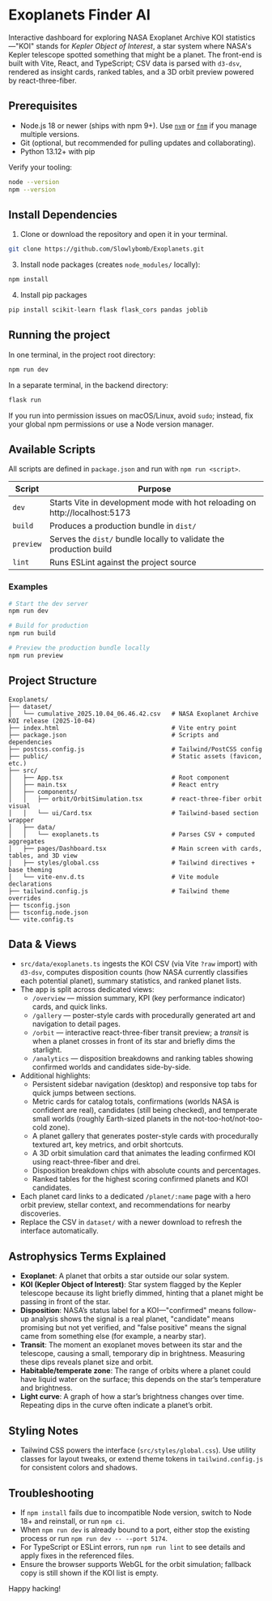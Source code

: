 # Exoplanets Finder AI

Interactive dashboard for exploring NASA Exoplanet Archive KOI statistics—"KOI" stands for *Kepler Object of Interest*, a star system where NASA's Kepler telescope spotted something that might be a planet. The front-end is built with Vite, React, and TypeScript; CSV data is parsed with `d3-dsv`, rendered as insight cards, ranked tables, and a 3D orbit preview powered by react-three-fiber.

## Prerequisites
- Node.js 18 or newer (ships with npm 9+). Use [`nvm`](https://github.com/nvm-sh/nvm) or [`fnm`](https://github.com/Schniz/fnm) if you manage multiple versions.
- Git (optional, but recommended for pulling updates and collaborating).
- Python 13.12+ with pip


Verify your tooling:
```bash
node --version
npm --version
```

## Install Dependencies
1. Clone or download the repository and open it in your terminal.
```bash
git clone https://github.com/Slowlybomb/Exoplanets.git
```
3. Install node packages (creates `node_modules/` locally):
```bash
npm install
```
4. Install pip packages
```bash
pip install scikit-learn flask flask_cors pandas joblib
```

## Running the project
In one terminal, in the project root directory:
```bash
npm run dev
```
In a separate terminal, in the backend directory:
```bash
flask run
```

If you run into permission issues on macOS/Linux, avoid `sudo`; instead, fix your global npm permissions or use a Node version manager.

## Available Scripts
All scripts are defined in `package.json` and run with `npm run <script>`.

| Script | Purpose |
| ------ | ------- |
| `dev` | Starts Vite in development mode with hot reloading on http://localhost:5173 |
| `build` | Produces a production bundle in `dist/` |
| `preview` | Serves the `dist/` bundle locally to validate the production build |
| `lint` | Runs ESLint against the project source |

### Examples
```bash
# Start the dev server
npm run dev

# Build for production
npm run build

# Preview the production bundle locally
npm run preview
```

## Project Structure
```
Exoplanets/
├── dataset/
│   └── cumulative_2025.10.04_06.46.42.csv   # NASA Exoplanet Archive KOI release (2025-10-04)
├── index.html                               # Vite entry point
├── package.json                             # Scripts and dependencies
├── postcss.config.js                        # Tailwind/PostCSS config
├── public/                                  # Static assets (favicon, etc.)
├── src/
│   ├── App.tsx                              # Root component
│   ├── main.tsx                             # React entry
│   ├── components/
│   │   ├── orbit/OrbitSimulation.tsx        # react-three-fiber orbit visual
│   │   └── ui/Card.tsx                      # Tailwind-based section wrapper
│   ├── data/
│   │   └── exoplanets.ts                    # Parses CSV + computed aggregates
│   ├── pages/Dashboard.tsx                  # Main screen with cards, tables, and 3D view
│   ├── styles/global.css                    # Tailwind directives + base theming
│   └── vite-env.d.ts                        # Vite module declarations
├── tailwind.config.js                       # Tailwind theme overrides
├── tsconfig.json
├── tsconfig.node.json
└── vite.config.ts
```

## Data & Views
- `src/data/exoplanets.ts` ingests the KOI CSV (via Vite `?raw` import) with `d3-dsv`, computes disposition counts (how NASA currently classifies each potential planet), summary statistics, and ranked planet lists.
- The app is split across dedicated views:
  - `/overview` — mission summary, KPI (key performance indicator) cards, and quick links.
  - `/gallery` — poster-style cards with procedurally generated art and navigation to detail pages.
  - `/orbit` — interactive react-three-fiber transit preview; a *transit* is when a planet crosses in front of its star and briefly dims the starlight.
  - `/analytics` — disposition breakdowns and ranking tables showing confirmed worlds and candidates side-by-side.
- Additional highlights:
  - Persistent sidebar navigation (desktop) and responsive top tabs for quick jumps between sections.
  - Metric cards for catalog totals, confirmations (worlds NASA is confident are real), candidates (still being checked), and temperate small worlds (roughly Earth-sized planets in the not-too-hot/not-too-cold zone).
  - A planet gallery that generates poster-style cards with procedurally textured art, key metrics, and orbit shortcuts.
  - A 3D orbit simulation card that animates the leading confirmed KOI using react-three-fiber and drei.
  - Disposition breakdown chips with absolute counts and percentages.
  - Ranked tables for the highest scoring confirmed planets and KOI candidates.
- Each planet card links to a dedicated `/planet/:name` page with a hero orbit preview, stellar context, and recommendations for nearby discoveries.
- Replace the CSV in `dataset/` with a newer download to refresh the interface automatically.

## Astrophysics Terms Explained
- **Exoplanet**: A planet that orbits a star outside our solar system.
- **KOI (Kepler Object of Interest)**: Star system flagged by the Kepler telescope because its light briefly dimmed, hinting that a planet might be passing in front of the star.
- **Disposition**: NASA’s status label for a KOI—"confirmed" means follow-up analysis shows the signal is a real planet, "candidate" means promising but not yet verified, and "false positive" means the signal came from something else (for example, a nearby star).
- **Transit**: The moment an exoplanet moves between its star and the telescope, causing a small, temporary dip in brightness. Measuring these dips reveals planet size and orbit.
- **Habitable/temperate zone**: The range of orbits where a planet could have liquid water on the surface; this depends on the star’s temperature and brightness.
- **Light curve**: A graph of how a star’s brightness changes over time. Repeating dips in the curve often indicate a planet’s orbit.

## Styling Notes
- Tailwind CSS powers the interface (`src/styles/global.css`). Use utility classes for layout tweaks, or extend theme tokens in `tailwind.config.js` for consistent colors and shadows.

## Troubleshooting
- If `npm install` fails due to incompatible Node version, switch to Node 18+ and reinstall, or run `npm ci`.
- When `npm run dev` is already bound to a port, either stop the existing process or run `npm run dev -- --port 5174`.
- For TypeScript or ESLint errors, run `npm run lint` to see details and apply fixes in the referenced files.
- Ensure the browser supports WebGL for the orbit simulation; fallback copy is still shown if the KOI list is empty.

Happy hacking!
